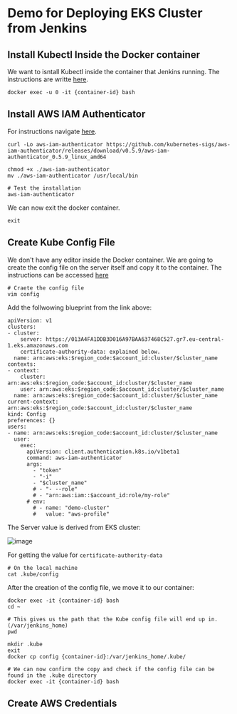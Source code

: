 # Demo for Deploying EKS Cluster from Jenkins

## Install Kubectl Inside the Docker container

We want to isntall Kubectl inside the container that Jenkins running. The instructions are writte [here](https://kubernetes.io/docs/tasks/tools/install-kubectl-linux/).

    docker exec -u 0 -it {container-id} bash
  
## Install AWS IAM Authenticator

For instructions navigate [here](https://docs.aws.amazon.com/eks/latest/userguide/install-aws-iam-authenticator.html).

    curl -Lo aws-iam-authenticator https://github.com/kubernetes-sigs/aws-iam-authenticator/releases/download/v0.5.9/aws-iam-authenticator_0.5.9_linux_amd64
  
    chmod +x ./aws-iam-authenticator
    mv ./aws-iam-authenticator /usr/local/bin
    
    # Test the installation
    aws-iam-authenticator

We can now exit the docker container.

    exit
    
## Create Kube Config File
We don't have any editor inside the Docker container. We are going to create the config file on the server itself and copy it to the container.
The instructions can be accessed [here](https://docs.aws.amazon.com/eks/latest/userguide/create-kubeconfig.html)
    
    # Craete the config file
    vim config
    
Add the follwowing blueprint from the link above:

    apiVersion: v1
    clusters:
    - cluster:
        server: https://013A4FA1DDB3D016A97BAA637468C527.gr7.eu-central-1.eks.amazonaws.com
        certificate-authority-data: explained below.
      name: arn:aws:eks:$region_code:$account_id:cluster/$cluster_name
    contexts:
    - context:
        cluster: arn:aws:eks:$region_code:$account_id:cluster/$cluster_name
        user: arn:aws:eks:$region_code:$account_id:cluster/$cluster_name
      name: arn:aws:eks:$region_code:$account_id:cluster/$cluster_name
    current-context: arn:aws:eks:$region_code:$account_id:cluster/$cluster_name
    kind: Config
    preferences: {}
    users:
    - name: arn:aws:eks:$region_code:$account_id:cluster/$cluster_name
      user:
        exec:
          apiVersion: client.authentication.k8s.io/v1beta1
          command: aws-iam-authenticator
          args:
            - "token"
            - "-i"
            - "$cluster_name"
            # - "- --role"
            # - "arn:aws:iam::$account_id:role/my-role"
          # env:
            # - name: "demo-cluster"
            #   value: "aws-profile"

The Server value is derived from EKS cluster:

![image](https://user-images.githubusercontent.com/18715119/234370588-46a1b626-0407-4a8c-8050-5099477a52af.png)

For getting the value for `certificate-authority-data`

    # On the local machine
    cat .kube/config
    
After the creation of the config file, we move it to our container:
    
    docker exec -it {container-id} bash
    cd ~
    
    # This gives us the path that the Kube config file will end up in. (/var/jenkins_home)
    pwd
    
    mkdir .kube
    exit
    docker cp config {container-id}:/var/jenkins_home/.kube/
    
    # We can now confirm the copy and check if the config file can be found in the .kube directory
    docker exec -it {container-id} bash
    
## Create AWS Credentials    
